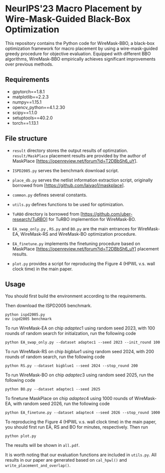 # NeurIPS'23 Macro Placement by Wire-Mask-Guided Black-Box Optimization

This repository contains the Python code for WireMask-BBO, a black-box optimization framework for macro placement by using a wire-mask-guided greedy procedure for objective evaluation. Equipped with different BBO algorithms, WireMask-BBO empirically achieves significant improvements over previous methods.

## Requirements

+ gpytorch==1.8.1
+ matplotlib==2.2.3
+ numpy==1.15.1
+ opencv_python==4.1.2.30
+ scipy==1.1.0
+ setuptools==40.2.0
+ torch==1.13.1

## File structure

+ `result` directory stores the output results of optimzation. `result/MaskPlace` placement results are provided by the author of MaskPlace [https://openreview.net/forum?id=T2DBbSh6_uY].
+ `ISPD2005.py` serves the benchmark download script.
+ `place_db.py` serves the netlist information extraction script, originally borrowed from [https://github.com/laiyao1/maskplace].
+ `common.py` defines several constants.
+ `utils.py` defines functions to be used for optimization.
+ `TuRBO` directory is borrowed from [https://github.com/uber-research/TuRBO] for TuRBO implemention for WireMask-BO.

+ `EA_swap_only.py` , `RS.py` and `BO.py` are the main entrances for WireMask-EA, WireMask-RS and WireMask-BO optimization procedure.
+ `EA_finetune.py` implements the finetuning procedure based on MaskPlace [https://openreview.net/forum?id=T2DBbSh6_uY] placement results.
+ `plot.py` provides a script for reproducing the Figure 4 (HPWL v.s. wall clock time) in the main paper.

## Usage

You should first build the environment according to the requirements.

Then download the ISPD2005 benchmark.

```
python ispd2005.py
mv ispd2005 benchmark
```

To run WireMask-EA on chip $adaptec1$ using random seed 2023, with 100 rounds of random search for initialzation, run the following code

```
python EA_swap_only.py --dataset adaptec1 --seed 2023 --init_round 100
```

To run WireMask-RS on chip $bigblue1$ using random seed 2024, with 200 rounds of random search, run the following code

```
python RS.py --dataset bigblue1 --seed 2024 --stop_round 200
```

To run WireMask-BO on chip $adaptec3$ using random seed 2025, run the following code

```
python BO.py --dataset adaptec1 --seed 2025
```

To finetune MaskPlace on chip $adaptec4$ using 1000 rounds of WireMask-EA, with random seed 2026, run the following code

```
python EA_finetune.py --dataset adaptec4 --seed 2026 --stop_round 1000
```

To reproducing the Figure 4 (HPWL v.s. wall clock time) in the main paper, you should first run EA, RS and BO for minutes, respectively. Then run

```
python plot.py
```

The results will be shown in `all.pdf`.

It is worth noting that our evaluation functions are included in `utils.py`. All results in our paper are generated based on `cal_hpwl()` and `write_placement_and_overlap()`.